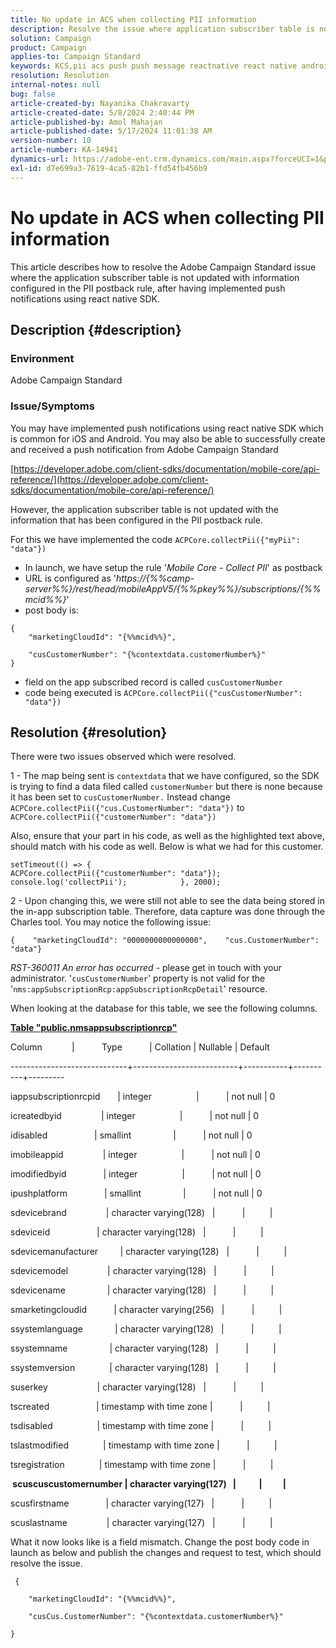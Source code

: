 ```yaml
---
title: No update in ACS when collecting PII information
description: Resolve the issue where application subscriber table is not updated with information configured in the PII postback rule.
solution: Campaign
product: Campaign
applies-to: Campaign Standard
keywords: KCS,pii acs push push message reactnative react native android ios
resolution: Resolution
internal-notes: null
bug: false
article-created-by: Nayanika Chakravarty
article-created-date: 5/8/2024 2:40:44 PM
article-published-by: Amol Mahajan
article-published-date: 5/17/2024 11:01:38 AM
version-number: 10
article-number: KA-14941
dynamics-url: https://adobe-ent.crm.dynamics.com/main.aspx?forceUCI=1&pagetype=entityrecord&etn=knowledgearticle&id=fe1938ee-480d-ef11-9f8a-6045bd006704
exl-id: d7e699a3-7619-4ca5-82b1-ffd54fb456b9
---
```

# No update in ACS when collecting PII information


This article describes how to resolve the Adobe Campaign Standard issue where the application subscriber table is not updated with information configured in the PII postback rule, after having implemented push notifications using react native SDK.

## Description {#description}


### <b>Environment</b>

Adobe Campaign Standard



### <b>Issue/Symptoms</b>

You may have implemented push notifications using react native SDK which is common for iOS and Android. You may also be able to successfully create and received a push notification from Adobe Campaign Standard

[https://developer.adobe.com/client-sdks/documentation/mobile-core/api-reference/](https://developer.adobe.com/client-sdks/documentation/mobile-core/api-reference/)

However, the application subscriber table is not updated with the information that has been configured in the PII postback rule.

For this we have implemented the code `ACPCore.collectPii({"myPii": "data"})`

- In launch, we have setup the rule '*Mobile Core - Collect PII*' as postback
- URL is configured as '*https://{%%camp-server%%}/rest/head/mobileAppV5/{%%pkey%%}/subscriptions/{%%mcid%%}*'
- post body is:



```
{
    "marketingCloudId": "{%%mcid%%}",

    "cusCustomerNumber": "{%contextdata.customerNumber%}"
}
```


- field on the app subscribed record is called `cusCustomerNumber`
- code being executed is `ACPCore.collectPii({"cusCustomerNumber": "data"})`



## Resolution {#resolution}


There were two issues observed which were resolved.



1 - The map being sent is `contextdata` that we have configured, so the SDK is trying to find a data filed called `customerNumber` but there is none because it has been set to `cusCustomerNumber.` Instead change `ACPCore.collectPii({"cus.CustomerNumber": "data"})` to `ACPCore.collectPii({"customerNumber": "data"})`

Also, ensure that your part in his code, as well as the highlighted text above, should match with his code as well. Below is what we had for this customer.




```
setTimeout(() => {                ACPCore.collectPii({"customerNumber": "data"});                console.log('collectPii');            }, 2000);
```


2 - Upon changing this, we were still not able to see the data being stored in the in-app subscription table. Therefore, data capture was done through the Charles tool. You may notice the following issue:




```
{    "marketingCloudId": "0000000000000000",    "cus.CustomerNumber": "data"}
```


*RST-360011 An error has occurred* - please get in touch with your administrator.
'`cusCustomerNumber`' property is not valid for the '`nms:appSubscriptionRcp:appSubscriptionRcpDetail`' resource.

When looking at the database for this table, we see the following columns.

<u><b>Table "public.nmsappsubscriptionrcp"</b></u>

Column            |           Type           | Collation | Nullable | Default

-----------------------------+--------------------------+-----------+----------+---------

iappsubscriptionrcpid       | integer                  |           | not null | 0

icreatedbyid                | integer                  |           | not null | 0

idisabled                   | smallint                 |           | not null | 0

imobileappid                | integer                  |           | not null | 0

imodifiedbyid               | integer                  |           | not null | 0

ipushplatform               | smallint                 |           | not null | 0

sdevicebrand                | character varying(128)   |           |          |

sdeviceid                   | character varying(128)   |           |          |

sdevicemanufacturer         | character varying(128)   |           |          |

sdevicemodel                | character varying(128)   |           |          |

sdevicename                 | character varying(128)   |           |          |

smarketingcloudid           | character varying(256)   |           |          |

ssystemlanguage             | character varying(128)   |           |          |

ssystemname                 | character varying(128)   |           |          |

ssystemversion              | character varying(128)   |           |          |

suserkey                    | character varying(128)   |           |          |

tscreated                   | timestamp with time zone |           |          |

tsdisabled                  | timestamp with time zone |           |          |

tslastmodified              | timestamp with time zone |           |          |

tsregistration              | timestamp with time zone |           |          |

<b> scuscuscustomernumber | character varying(127)   |           |          | </b>

scusfirstname               | character varying(127)   |           |          |

scuslastname                | character varying(127)   |           |          |



What it now looks like is a field mismatch. Change the post body code in launch as below and publish the changes and request to test, which should resolve the issue.

` {`

`    "marketingCloudId": "{%%mcid%%}",`

`    "cusCus.CustomerNumber": "{%contextdata.customerNumber%}"`

`}`
